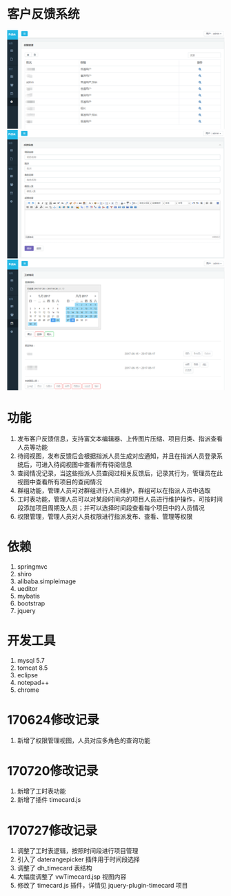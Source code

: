 # 客户反馈系统
![image](https://github.com/bunnkou/DHProjectApp/blob/master/Preview_1.png)
![image](https://github.com/bunnkou/DHProjectApp/blob/master/Preview_2.png)
![image](https://github.com/bunnkou/DHProjectApp/blob/master/Preview_3.png)

# 功能
1. 发布客户反馈信息，支持富文本编辑器、上传图片压缩、项目归类、指派查看人员等功能
2. 待阅视图，发布反馈后会根据指派人员生成对应通知，并且在指派人员登录系统后，可进入待阅视图中查看所有待阅信息
3. 查阅情况记录，当这些指派人员查阅过相关反馈后，记录其行为，管理员在此视图中查看所有项目的查阅情况
4. 群组功能，管理人员可对群组进行人员维护，群组可以在指派人员中选取
5. 工时表功能，管理人员可以对某段时间内的项目人员进行维护操作，可按时间段添加项目周期及人员；并可以选择时间段查看每个项目中的人员情况
6. 权限管理，管理人员对人员权限进行指派发布、查看、管理等权限

# 依赖
1. springmvc<br>
2. shiro<br>
3. alibaba.simpleimage<br>
4. ueditor<br>
5. mybatis<br>
6. bootstrap<br>
7. jquery<br>

# 开发工具
1. mysql 5.7<br>
2. tomcat 8.5<br>
3. eclipse<br>
4. notepad++<br>
5. chrome<br>

# 170624修改记录
1. 新增了权限管理视图，人员对应多角色的查询功能<br>

# 170720修改记录
1. 新增了工时表功能
2. 新增了插件 timecard.js

# 170727修改记录
1. 调整了工时表逻辑，按照时间段进行项目管理
2. 引入了 daterangepicker 插件用于时间段选择
3. 调整了 dh_timecard 表结构
4. 大幅度调整了 vwTimecard.jsp 视图内容
5. 修改了 timecard.js 插件，详情见 jquery-plugin-timecard 项目
